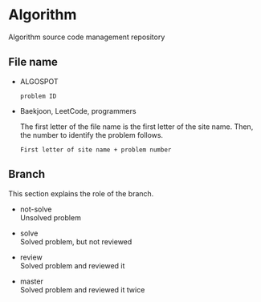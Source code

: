 # Algorithm

Algorithm source code management repository

## File name

- ALGOSPOT  
  ```
  problem ID
  ```

- Baekjoon, LeetCode, programmers  
    
  The first letter of the file name is the first letter of the site name. Then, the number to identify the problem follows.  
  ```
  First letter of site name + problem number
  ```

## Branch

This section explains the role of the branch.

- not-solve  
Unsolved problem

- solve  
Solved problem, but not reviewed

- review  
Solved problem and reviewed it

- master  
Solved problem and reviewed it twice